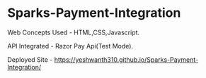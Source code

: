 # Sparks-Payment-Integration
Web Concepts Used - HTML,CSS,Javascript.

API Integrated - Razor Pay Api(Test Mode).
 
Deployed Site - https://yeshwanth310.github.io/Sparks-Payment-Integration/
